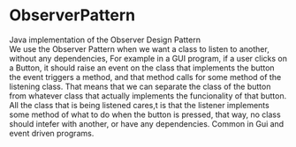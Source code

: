 # ObserverPattern
Java implementation of the Observer Design Pattern<br/>
We use the Observer Pattern when we want a class to listen to another, without any dependencies,
For example in a GUI program, if a user clicks on a Button, it should raise an event on the class that implements the button
the event triggers a method, and that method calls for some method of  the listening class.
That means that we can separate the class of the button from whatever class that actually implements the funcionality of that button.
All the class that is being listened cares,t is that the listener implements some method of what to do when the button is pressed, that way, no class should intefer with another, or have any dependencies.
Common in Gui and event driven programs.
